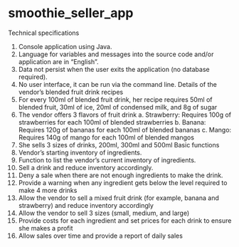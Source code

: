 # smoothie_seller_app
Technical specifications
  1. Console application using Java.
  2. Language for variables and messages into the source code and/or application are in “English”.
  3. Data not persist when the user exits the application (no database required).
  4. No user interface, it can be run via the command line.
Details of the vendor’s blended fruit drink recipes
  1. For every 100ml of blended fruit drink, her recipe requires 50ml of blended fruit, 30ml of ice, 20ml of condensed milk, and 8g of sugar
  2. The vendor offers 3 flavors of fruit drink
    a. Strawberry: Requires 100g of strawberries for each 100ml of blended strawberries
    b. Banana: Requires 120g of bananas for each 100ml of blended bananas
    c. Mango: Requires 140g of mango for each 100ml of blended mangos
  3. She sells 3 sizes of drinks, 200ml, 300ml and 500ml
Basic functions
  1. Vendor’s starting inventory of ingredients.
  2. Function to list the vendor’s current inventory of ingredients.
  3. Sell a drink and reduce inventory accordingly.
  4. Deny a sale when there are not enough ingredients to make the drink.
  5. Provide a warning when any ingredient gets below the level required to make 4 more drinks
  6. Allow the vendor to sell a mixed fruit drink (for example, banana and strawberry) and reduce inventory accordingly
  7. Allow the vendor to sell 3 sizes (small, medium, and large)
  8. Provide costs for each ingredient and set prices for each drink to ensure she makes a profit
  9. Allow sales over time and provide a report of daily sales
